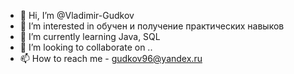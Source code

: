 - 👋 Hi, I’m @Vladimir-Gudkov
- 👀 I’m interested in  обучен  и получение практических навыков
- 🌱 I’m currently learning  Java,  SQL
- 💞️ I’m looking to collaborate on ..
- 📫 How to reach me  - gudkov96@yandex.ru

<!---
Vladimir-Gudkov/Vladimir-Gudkov is a ✨ special ✨ repository because its `README.md` (this file) appears on your GitHub profile.
You can click the Preview link to take a look at your changes.
--->
